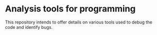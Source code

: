 # Analysis tools for programming
This repository intends to offer details on various tools used to debug the code and identify bugs.
